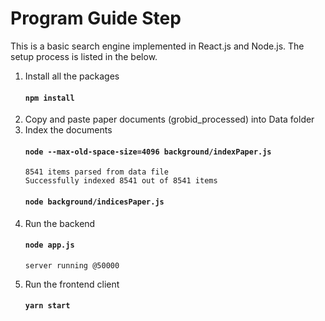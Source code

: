 # Program Guide Step

This is a basic search engine implemented in React.js and Node.js. The setup process is listed in the below.

1. Install all the packages 
    #### `npm install`
2. Copy and paste paper documents (grobid_processed) into Data folder
3. Index the documents
    #### `node --max-old-space-size=4096 background/indexPaper.js`
    ```
    8541 items parsed from data file
    Successfully indexed 8541 out of 8541 items
    ```
    #### `node background/indicesPaper.js`
4. Run the backend
    #### `node app.js`
    ```console
    server running @50000
    ```
5. Run the frontend client
    #### `yarn start`